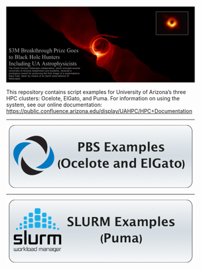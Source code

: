 ![](Images/BlackHoleMashup_TextOverlap.png)

This repository contains script examples for University of Arizona’s three HPC clusters: Ocelote, ElGato, and Puma. For information on using the system, see our online documentation: https://public.confluence.arizona.edu/display/UAHPC/HPC+Documentation

---

[![Click here for PBS script examples (Ocelote and ElGato)](Images/pbs-button.png)](PBS-Scripts) 

---

![Click here for SLURM script examples (Puma)](Images/slurm-button.png)
